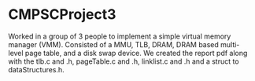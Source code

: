 # CMPSCProject3

Worked in a group of 3 people to implement a simple virtual memory manager (VMM). Consisted of a MMU, TLB, DRAM, DRAM based multi- level page table, and a disk swap device. We created the report pdf along with the tlb.c and .h, pageTable.c and .h, linklist.c and .h and a struct to dataStructures.h.
